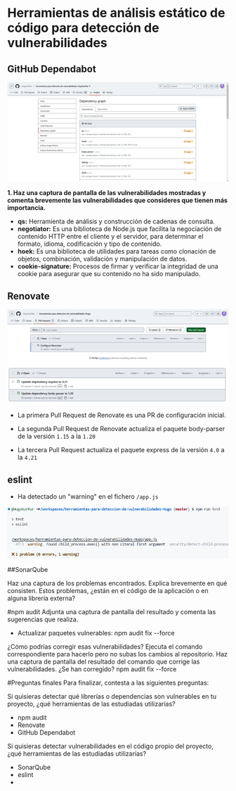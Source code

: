# Herramientas de análisis estático de código para detección de vulnerabilidades

## GitHub Dependabot
![vulnerabilidades](resultado_imagenes/2.png)

**1. Haz una captura de pantalla de las vulnerabilidades mostradas y comenta brevemente las vulnerabilidades que consideres que tienen más importancia.**
+ **qs:** Herramienta de análisis y construcción de cadenas de consulta.
+ **negotiator:** Es una biblioteca de Node.js que facilita la negociación de contenido HTTP entre el cliente y el servidor, para determinar el formato, idioma, codificación y tipo de contenido.
+ **hoek:** Es una biblioteca de utilidades para tareas como clonación de objetos, combinación, validación y manipulación de datos.
+ **cookie-signature:** Procesos de firmar y verificar la integridad de una cookie para asegurar que su contenido no ha sido manipulado.

## Renovate
![Pull Requests 1](resultado_imagenes/4.png)
![Pull Requests 2 y 3](resultado_imagenes/5.png)
+ La primera Pull Request de Renovate es una PR de configuración inicial.

+ La segunda Pull Request de Renovate actualiza el paquete body-parser de la versión `1.15` a la `1.20`

+ La tercera Pull Request actualiza el paquete express de la versión `4.0` a la `4.21`

## eslint
+ Ha detectado un "warning" en el fichero `/app.js`

![Detección Vulnerabilidad](resultado_imagenes/6.png)

##SonarQube

Haz una captura de los problemas encontrados. Explica brevemente en qué consisten. Estos problemas, ¿están en el código de la aplicación o en alguna librería externa?



#npm audit
Adjunta una captura de pantalla del resultado y comenta las sugerencias que realiza.
+ Actualizar paquetes vulnerables: npm audit fix --force

¿Cómo podrías corregir esas vulnerabilidades? Ejecuta el comando correspondiente para hacerlo pero no subas los cambios al repositorio. Haz una captura de pantalla del resultado del comando que corrige las vulnerabilidades. ¿Se han corregido?
npm audit fix --force



#Preguntas finales
Para finalizar, contesta a las siguientes preguntas:

Si quisieras detectar qué librerías o dependencias son vulnerables en tu proyecto, ¿qué herramientas de las estudiadas utilizarías?
+ npm audit
+ Renovate
+ GitHub Dependabot

Si quisieras detectar vulnerabilidades en el código propio del proyecto, ¿qué herramientas de las estudiadas utilizarías?
+ SonarQube
+ eslint
+ 


